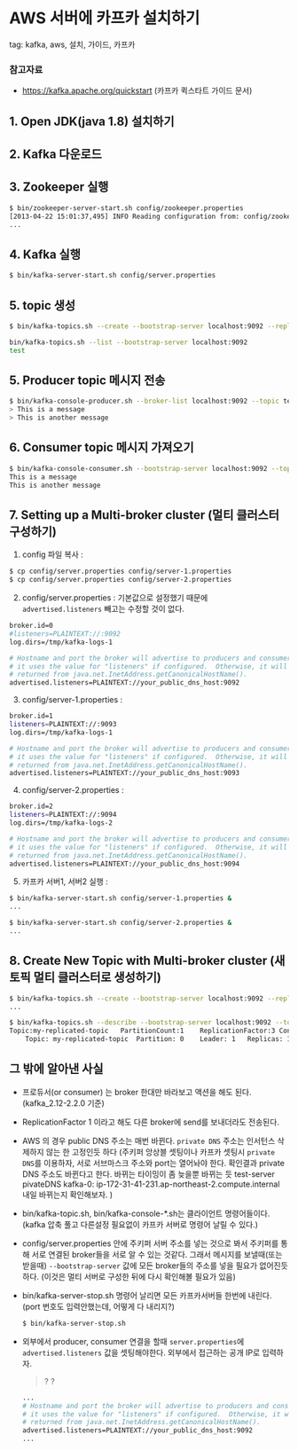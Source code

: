 # AWS 서버에 카프카 설치하기
tag: kafka, aws, 설치, 가이드, 카프카
 
### 참고자료
- https://kafka.apache.org/quickstart (카프카 퀵스타트 가이드 문서)

## 1. Open JDK(java 1.8) 설치하기

## 2. Kafka 다운로드

## 3. Zookeeper 실행

```bash
$ bin/zookeeper-server-start.sh config/zookeeper.properties
[2013-04-22 15:01:37,495] INFO Reading configuration from: config/zookeeper.properties (org.apache.zookeeper.server.quorum.QuorumPeerConfig)
...
```

## 4. Kafka 실행

```bash
$ bin/kafka-server-start.sh config/server.properties
```

## 5. topic 생성

```bash
$ bin/kafka-topics.sh --create --bootstrap-server localhost:9092 --replication-factor 1 --partitions 1 --topic test

bin/kafka-topics.sh --list --bootstrap-server localhost:9092
test
```

## 5. Producer topic 메시지 전송

```bash
$ bin/kafka-console-producer.sh --broker-list localhost:9092 --topic test
> This is a message
> This is another message

```

## 6. Consumer topic 메시지 가져오기

```bash
$ bin/kafka-console-consumer.sh --bootstrap-server localhost:9092 --topic test --from-beginning
This is a message
This is another message

```

## 7. Setting up a Multi-broker cluster (멀티 클러스터 구성하기)

1. config 파일 복사 : 
```bash
$ cp config/server.properties config/server-1.properties
$ cp config/server.properties config/server-2.properties 
```

2. config/server.properties : 기본값으로 설정했기 때문에 `advertised.listeners` 빼고는 수정할 것이 없다.
```bash
broker.id=0
#listeners=PLAINTEXT://:9092
log.dirs=/tmp/kafka-logs-1

# Hostname and port the broker will advertise to producers and consumers. If not set,
# it uses the value for "listeners" if configured.  Otherwise, it will use the value
# returned from java.net.InetAddress.getCanonicalHostName().
advertised.listeners=PLAINTEXT://your_public_dns_host:9092
```

3. config/server-1.properties :
```bash
broker.id=1
listeners=PLAINTEXT://:9093
log.dirs=/tmp/kafka-logs-1

# Hostname and port the broker will advertise to producers and consumers. If not set,
# it uses the value for "listeners" if configured.  Otherwise, it will use the value
# returned from java.net.InetAddress.getCanonicalHostName().
advertised.listeners=PLAINTEXT://your_public_dns_host:9093
```

4. config/server-2.properties :
```bash
broker.id=2
listeners=PLAINTEXT://:9094
log.dirs=/tmp/kafka-logs-2

# Hostname and port the broker will advertise to producers and consumers. If not set,
# it uses the value for "listeners" if configured.  Otherwise, it will use the value
# returned from java.net.InetAddress.getCanonicalHostName().
advertised.listeners=PLAINTEXT://your_public_dns_host:9094
```

5. 카프카 서버1, 서버2 실행 : 
```bash
$ bin/kafka-server-start.sh config/server-1.properties &
...

$ bin/kafka-server-start.sh config/server-2.properties &
...
```


## 8. Create New Topic with Multi-broker cluster (새 토픽 멀티 클러스터로 생성하기)

```bash
$ bin/kafka-topics.sh --create --bootstrap-server localhost:9092 --replication-factor 3 --partitions 1 --topic my-replicated-topic
...

$ bin/kafka-topics.sh --describe --bootstrap-server localhost:9092 --topic my-replicated-topic
Topic:my-replicated-topic   PartitionCount:1    ReplicationFactor:3 Configs:
    Topic: my-replicated-topic  Partition: 0    Leader: 1   Replicas: 1,2,0 Isr: 1,2,0
```


## 그 밖에 알아낸 사실
- 프로듀서(or consumer) 는 broker 한대만 바라보고 액션을 해도 된다. (kafka_2.12-2.2.0 기준)
- ReplicationFactor 1 이라고 해도 다른 broker에 send를 보내더라도 전송된다. 
- AWS 의 경우 public DNS 주소는 매번 바뀐다. `private DNS` 주소는 인서턴스 삭제하지 않는 한 고정인듯 하다 
  (주키퍼 앙상블 셋팅이나 카프카 셋팅시 `private DNS`를 이용하자, 서로 서브마스크 주소와 port는 열어놔야 한다.
   확인결과 private DNS 주소도 바뀐다고 한다. 바뀌는 타이밍이 좀 늦을뿐 바뀌는 듯
   test-server pivateDNS kafka-0: ip-172-31-41-231.ap-northeast-2.compute.internal
   내일 바뀌는지 확인해보자.
   ) 
- bin/kafka-topic.sh, bin/kafka-console-*.sh는 클라이언트 명령어들이다. (kafka 압축 풀고 다른설정 필요없이 카프카 서버로 명령어 날릴 수 있다.)
- config/server.properties 안에 주키퍼 서버 주소를 넣는 것으로 봐서 주키퍼를 통해 서로 연결된 broker들을 서로 알 수 있는 것같다.
그래서 메시지를 보낼때(또는 받을때) `--bootstrap-server` 값에 모든 broker들의 주소를 넣을 필요가 없어진듯하다.
(이것은 멀티 서버로 구성한 뒤에 다시 확인해볼 필요가 있음)
- bin/kafka-server-stop.sh 명령어 날리면 모든 카프카서버들 한번에 내린다. (port 번호도 입력안했는데, 어떻게 다 내리지?) 
    ```bash
    $ bin/kafka-server-stop.sh
    ```
- 외부에서 producer, consumer 연결을 할때 `server.properties`에 `advertised.listeners` 값을 셋팅해야한다. 외부에서 접근하는 공개 IP로 입력하자.

    > ?  ?
    
    ```bash
    ...
    # Hostname and port the broker will advertise to producers and consumers. If not set,
    # it uses the value for "listeners" if configured.  Otherwise, it will use the value
    # returned from java.net.InetAddress.getCanonicalHostName().
    advertised.listeners=PLAINTEXT://your_public_dns_host:9092
    ...
    ```

